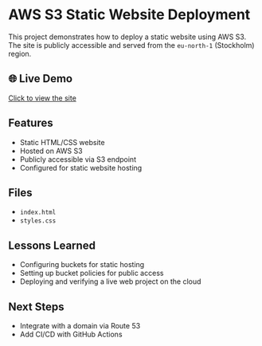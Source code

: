 # AWS S3 Static Website Deployment

This project demonstrates how to deploy a static website using AWS S3. The site is publicly accessible and served from the `eu-north-1` (Stockholm) region.

## 🌐 Live Demo
[Click to view the site](https://akedi-portfolio-site.s3.eu-north-1.amazonaws.com/index.html)

## Features
- Static HTML/CSS website
- Hosted on AWS S3
- Publicly accessible via S3 endpoint
- Configured for static website hosting

## Files
- `index.html`
- `styles.css`

## Lessons Learned
- Configuring buckets for static hosting
- Setting up bucket policies for public access
- Deploying and verifying a live web project on the cloud

## Next Steps
- Integrate with a domain via Route 53
- Add CI/CD with GitHub Actions
